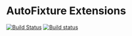 # AutoFixture Extensions
[![Build Status](https://travis-ci.org/andrevv/AutoFixture.Extensions.svg?branch=master)](https://travis-ci.org/andrevv/AutoFixture.Extensions)
[![Build status](https://ci.appveyor.com/api/projects/status/bp2a0gu7ep7rb6af/branch/master?svg=true)](https://ci.appveyor.com/project/andrevv/autofixture-extensions/branch/master)
